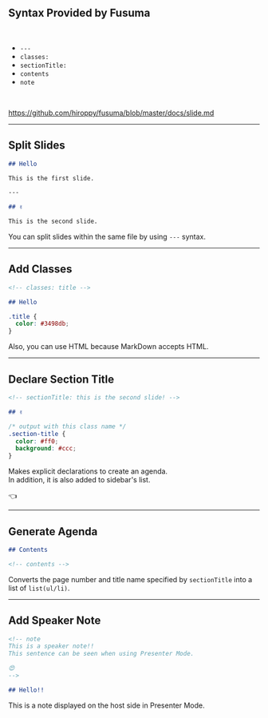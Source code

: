 <!-- sectionTitle: Syntax Provided by Fusuma -->

## Syntax Provided by Fusuma

<br />

- `---`
- `classes:`
- `sectionTitle:`
- `contents`
- `note`

<br />

https://github.com/hiroppy/fusuma/blob/master/docs/slide.md

---

## Split Slides

```markdown
## Hello

This is the first slide.

---

## ✌️

This is the second slide.
```

You can split slides within the same file by using `---` syntax.

---

## Add Classes

```markdown
<!-- classes: title -->

## Hello
```

```css
.title {
  color: #3498db;
}
```

Also, you can use HTML because MarkDown accepts HTML.

---

## Declare Section Title

```markdown
<!-- sectionTitle: this is the second slide! -->

## ✌️
```

```css
/* output with this class name */
.section-title {
  color: #ff0;
  background: #ccc;
}
```

Makes explicit declarations to create an agenda.  
In addition, it is also added to sidebar's list.

<span class="hand">👈</span>

---

## Generate Agenda

```markdown
## Contents

<!-- contents -->
```

Converts the page number and title name specified by `sectionTitle` into a list of `list(ul/li)`.

---

## Add Speaker Note

```markdown
<!-- note
This is a speaker note!!
This sentence can be seen when using Presenter Mode.

😍
-->

## Hello!!
```

This is a note displayed on the host side in Presenter Mode.

